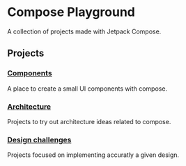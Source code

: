 # Compose Playground

A collection of projects made with Jetpack Compose.

## Projects

### [Components](Components/)

A place to create a small UI components with compose.

### [Architecture](Architecture/)

Projects to try out architecture ideas related to compose.

### [Design challenges](DesignChallenges/)

Projects focused on implementing accuratly a given design.

